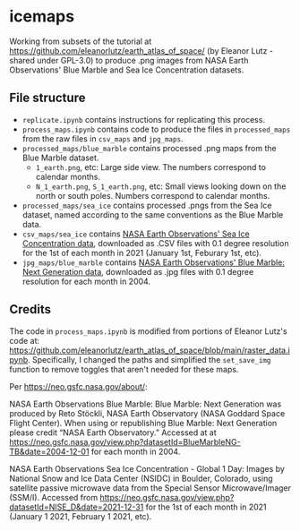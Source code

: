 # icemaps

Working from subsets of the tutorial at https://github.com/eleanorlutz/earth_atlas_of_space/ (by Eleanor Lutz - shared under GPL-3.0) to produce .png images from NASA Earth Observations' Blue Marble and Sea Ice Concentration datasets. 


## File structure

- `replicate.ipynb` contains instructions for replicating this process.
- `process_maps.ipynb` contains code to produce the files in `processed_maps` from the raw files in `csv_maps` and `jpg_maps`. 
- `processed_maps/blue_marble` contains processed .png maps from the Blue Marble dataset. 
    - `1_earth.png`, etc: Large side view. The numbers correspond to calendar months.
    - `N_1_earth.png`, `S_1_earth.png`, etc: Small views looking down on the north or south poles. Numbers correspond to calendar months.
- `processed_maps/sea_ice` contains processed .pngs from the Sea Ice dataset, named according to the same conventions as the Blue Marble data. 
- `csv_maps/sea_ice` contains [NASA Earth Observations' Sea Ice Concentration data](https://neo.gsfc.nasa.gov/view.php?datasetId=NISE_D&date=2021-12-31), downloaded as .CSV files with 0.1 degree resolution for the 1st of each month in 2021 (January 1st, Feburary 1st, etc).
- `jpg_maps/blue_marble` contains [NASA Earth Observations' Blue Marble: Next Generation data](https://neo.gsfc.nasa.gov/view.php?datasetId=BlueMarbleNG-TB&date=2004-12-01), downloaded as .jpg files with 0.1 degree resolution for each month in 2004.




## Credits

The code in `process_maps.ipynb` is modified from portions of Eleanor Lutz's code at: https://github.com/eleanorlutz/earth_atlas_of_space/blob/main/raster_data.ipynb. Specifically, I changed the paths and simplified the `set_save_img` function to remove toggles that aren't needed for these maps.

Per https://neo.gsfc.nasa.gov/about/:

NASA Earth Observations Blue Marble: Blue Marble: Next Generation was produced by Reto Stöckli, NASA Earth Observatory (NASA Goddard Space Flight Center). When using or republishing Blue Marble: Next Generation please credit “NASA Earth Observatory.” Accessed at at https://neo.gsfc.nasa.gov/view.php?datasetId=BlueMarbleNG-TB&date=2004-12-01 for each month in 2004.

NASA Earth Observations Sea Ice Concentration - Global 1 Day: Images by National Snow and Ice Data Center (NSIDC) in Boulder, Colorado, using satellite passive microwave data from the Special Sensor Microwave/Imager (SSM/I). Accessed from  https://neo.gsfc.nasa.gov/view.php?datasetId=NISE_D&date=2021-12-31 for the 1st of each month in 2021 (January 1 2021, February 1 2021, etc).

